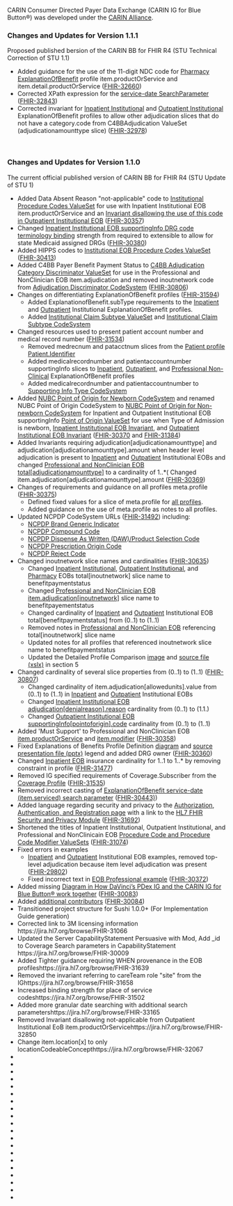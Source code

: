 CARIN Consumer Directed Payer Data Exchange (CARIN IG for Blue Button®) was developed under the <a href="https://www.carinalliance.com/">CARIN Alliance</a>.


### Changes and Updates for Version 1.1.1

Proposed published bersion of the CARIN BB for FHIR R4 (STU Technical Correction of STU 1.1)

<ul>
    <li>Added guidance for the use of the 11-digit NDC code for <a href="StructureDefinition-C4BB-ExplanationOfBenefit-Pharmacy.html">Pharmacy ExplanationOfBenefit</a> profile item.productOrService and item.detail.productOrService (<a href="https://jira.hl7.org/browse/FHIR-32660">FHIR-32660</a>)</li>
    <li>Corrected XPath expression for the <a href="SearchParameter-explanationofbenefit-service-date.html">service-date SearchParameter</a> (<a href="https://jira.hl7.org/browse/FHIR-32843">FHIR-32843</a>)</li>
    <li>Corrected invariant for <a href="StructureDefinition-C4BB-ExplanationOfBenefit-Inpatient-Institutional.html">Inpatient Institutional</a> and <a href="StructureDefinition-C4BB-ExplanationOfBenefit-Outpatient-Institutional.html">Outpatient Institutional</a> ExplanationOfBenefit profiles to allow other adjudication slices that do not have a category.code from C4BBAdjudication ValueSet (adjudicationamounttype slice) (<a href="https://jira.hl7.org/browse/FHIR-32978">FHIR-32978</a>)</li>
</ul>
<p>&nbsp;</p>

### Changes and Updates for Version 1.1.0
The current official published version of CARIN BB for FHIR R4 (STU Update of STU 1)

<ul>
    <li>Added Data Absent Reason "not-applicable" code to <a href="ValueSet-C4BBEOBInstitutionalProcedureCodes.html#definition">Institutional Procedure Codes ValueSet</a> for use with Inpatient Institutional EOB item.productOrService and an <a href="StructureDefinition-C4BB-ExplanationOfBenefit-Outpatient-Institutional-definitions.html#ExplanationOfBenefit.item.productOrService">Invariant disallowing the use of this code in Outpatient Institutional EOB</a> (<a href="https://jira.hl7.org/browse/FHIR-30357">FHIR-30357</a>)</li>
    <li>Changed <a href="StructureDefinition-C4BB-ExplanationOfBenefit-Inpatient-Institutional-definitions.html#ExplanationOfBenefit.supportingInfo:drg.code">Inpatient Institutional EOB supportingInfo DRG code terminology binding</a> strength from required to extensible to allow for state Medicaid assigned DRGs (<a href="https://jira.hl7.org/browse/FHIR-30380">FHIR-30380</a>)</li>
    <li>Added HIPPS codes to <a href="ValueSet-C4BBEOBInstitutionalProcedureCodes.html">Institutional EOB Procedure Codes ValueSet</a> (<a href="https://jira.hl7.org/browse/FHIR-30413">FHIR-30413</a>)</li>
    <li> Added C4BB Payer Benefit Payment Status to <a href="ValueSet-C4BBAdjudicationCategoryDiscriminator.html#definition">C4BB Adjudication Category Discriminator ValueSet</a> for use in the Professional and NonClinician EOB item.adjudication and removed inoutnetwork code from <a  href="CodeSystem-C4BBAdjudicationDiscriminator.html">Adjudication Discriminator CodeSystem</a> (<a href="https://jira.hl7.org/browse/FHIR-30806">FHIR-30806</a>)</li>
    <li>Changes on differentiating ExplanationOfBenefit profiles (<a href="https://jira.hl7.org/browse/FHIR-31594">FHIR-31594</a>)
        <ul>
            <li>Added ExplanationofBenefit.subType requirements to the <a href = "StructureDefinition-C4BB-ExplanationOfBenefit-Inpatient-Institutional-definitions.html#ExplanationOfBenefit.subType">Inpatient</a> and <a href = "StructureDefinition-C4BB-ExplanationOfBenefit-Outpatient-Institutional-definitions.html#ExplanationOfBenefit.subType">Outpatient</a> Institutional ExplanationOfBenefit profiles.</li>
            <li>Added <a href="ValueSet-C4BBInstitutionalClaimSubType.html">Institutional Claim Subtype ValueSet</a> and <a href="CodeSystem-C4BBInstitutionalClaimSubType.html">Institutional Claim Subtype CodeSystem</a></li>
        </ul>
    </li>
    <li>Changed resources used to present patient account number and medical record number (<a href="https://jira.hl7.org/browse/FHIR-31534">FHIR-31534</a>)
        <ul>
            <li>Removed medrecnum and patacctnum slices from the <a href="StructureDefinition-C4BB-Patient.html">Patient profile Patient.Identifier</a></li>
            <li>Added medicalrecordnumber and patientaccountnumber supportingInfo slices to <a href="StructureDefinition-C4BB-ExplanationOfBenefit-Inpatient-Institutional.html">Inpatient</a>, <a href="StructureDefinition-C4BB-ExplanationOfBenefit-Outpatient-Institutional.html">Outpatient</a>, and <a href="StructureDefinition-C4BB-ExplanationOfBenefit-Professional-NonClinician.html">Professional Non-Clinical</a> ExplanationOfBenefit profiles</li>
            <li>Added medicalrecordnumber and patientaccountnumber to <a href="CodeSystem-C4BBSupportingInfoType.html">Supporting Info Type CodeSystem</a></li>
        </ul>
    </li>
    <li>Added <a href="CodeSystem-AHANUBCPointOfOriginForAdmissionOrVisitNewborn.html">NUBC Point of Origin for Newborn CodeSystem</a> and renamed NUBC Point of Origin CodeSystem to <a href="CodeSystem-AHANUBCPointOfOriginForAdmissionOrVisitNonnewborn.html"> NUBC Point of Origin for Non-newborn CodeSystem</a> for Inpatient and Outpatient Institutional EOB supportingInfo <a href="ValueSet-AHANUBCPointOfOriginForAdmissionOrVisit.html">Point of Origin ValueSet</a> for use when Type of Admission is newborn, <a href="StructureDefinition-C4BB-ExplanationOfBenefit-Inpatient-Institutional.html#inv">Inpatient Institutional EOB Invariant</a>, and <a href="StructureDefinition-C4BB-ExplanationOfBenefit-Outpatient-Institutional.html#inv">Outpatient Institutional EOB Invariant</a> (<a href="https://jira.hl7.org/browse/FHIR-30370">FHIR-30370</a> and <a href="https://jira.hl7.org/browse/FHIR-31384">FHIR-31384</a>)</li>
    <li>Added Invariants requiring adjudication[adjudicationamounttype] and adjudication[adjudicationamounttype].amount when header level adjudication is present to <a href="StructureDefinition-C4BB-ExplanationOfBenefit-Inpatient-Institutional.html#inv">Inpatient</a> and <a href="StructureDefinition-C4BB-ExplanationOfBenefit-Inpatient-Institutional.html#inv">Outpatient</a> Institutional EOBs and changed <a href="StructureDefinition-C4BB-ExplanationOfBenefit-Professional-NonClinician-definitions.html#ExplanationOfBenefit.total:adjudicationamounttype">Professional and NonClinician EOB total[adjudicationamounttype]</a> to a cardinality of 1..*( Changed item.adjudication[adjudicationamounttype].amount (<a href="https://jira.hl7.org/browse/FHIR-30369">FHIR-30369</a>)</li>
    <li>Changes of requirements and guidance on all profiles meta.profile (<a href="https://jira.hl7.org/browse/FHIR-30375">FHIR-30375</a>)
        <ul>
            <li>Defined fixed values for a slice of meta.profile for <a href="artifacts.html#3">all profiles</a>.</li>
            <li>Added guidance on the use of meta.profile as notes to all profiles.</li>
        </ul>
    </li>
    <li>Updated NCPDP CodeSystem URLs (<a href="https://jira.hl7.org/browse/FHIR-31492">FHIR-31492</a>) including: 
        <ul>
            <li><a href="CodeSystem-NCPDPBrandGenericIndicator.html">NCPDP Brand Generic Indicator</a></li>
            <li><a href="CodeSystem-NCPDPCompoundCode.html">NCPDP Compound Code</a></li>
            <li><a href="CodeSystem-NCPDPDispensedAsWrittenOrProductSelectionCode.html">NCPDP Dispense As Written (DAW)/Product Selection Code</a></li>
            <li><a href="CodeSystem-NCPDPPrescriptionOriginCode.html">NCPDP Prescription Origin Code</a></li>
            <li><a href="CodeSystem-NCPDPRejectCode.html">NCPDP Reject Code</a></li>
        </ul>
    </li>
    <li>Changed inoutnetwork slice names and cardinalities (<a href="https://jira.hl7.org/browse/FHIR-30635">FHIR-30635</a>)
        <ul>
            <li>Changed <a href="StructureDefinition-C4BB-ExplanationOfBenefit-Inpatient-Institutional-definitions.html#ExplanationOfBenefit.total:benefitpaymentstatus">Inpatient Institutional</a>, <a href="StructureDefinition-C4BB-ExplanationOfBenefit-Outpatient-Institutional-definitions.html#ExplanationOfBenefit.total:benefitpaymentstatus">Outpatient Institutional</a>, and <a href="StructureDefinition-C4BB-ExplanationOfBenefit-Pharmacy-definitions.html#ExplanationOfBenefit.total:benefitpaymentstatus">Pharmacy</a> EOBs total[inoutnetwork] slice name to benefitpaymentstatus</li>
            <li>Changed <a href="StructureDefinition-C4BB-ExplanationOfBenefit-Professional-NonClinician-definitions.html#ExplanationOfBenefit.item.adjudication:benefitpaymentstatus">Professional and NonClinician EOB item.adjudication[inoutnetwork]</a> slice name to benefitpayementstatus</li>
            <li>Changed cardinality of <a href="StructureDefinition-C4BB-ExplanationOfBenefit-Inpatient-Institutional-definitions.html#ExplanationOfBenefit.total:benefitpaymentstatus">Inpatient</a> and <a href="StructureDefinition-C4BB-ExplanationOfBenefit-Outpatient-Institutional-definitions.html#ExplanationOfBenefit.total:benefitpaymentstatus">Outpatient</a> Institutional EOB total[benefitpaymentstatus] from (0..1) to (1..1)</li>
            <li>Removed notes in <a href="StructureDefinition-C4BB-ExplanationOfBenefit-Professional-NonClinician.html#root">Professional and NonClinician EOB</a> referencing total[inoutnetwork] slice name</li>
            <li>Updated notes for all profiles that referenced inoutnetwork slice name to benefitpaymentstatus</li>
            <li>Updated the Detailed Profile Comparison <a href="4_Common_Payer_Consumer_Data_Set.html#profiles-definition">image</a> and <a href="CARINforBlueButtonProfileComparison.xlsx">source file (xslx)</a> in section 5</li>
        </ul>
    </li>
    <li>Changed cardinality of several slice properties from (0..1) to (1..1) (<a href="https://jira.hl7.org/browse/FHIR-30807">FHIR-30807</a>)
        <ul>
            <li>Changed cardinality of item.adjudication[allowedunits].value from (0..1) to (1..1) in <a href="StructureDefinition-C4BB-ExplanationOfBenefit-Outpatient-Institutional-definitions.html#ExplanationOfBenefit.item.adjudication:allowedunits.value">Inpatient</a> and <a href="StructureDefinition-C4BB-ExplanationOfBenefit-Inpatient-Institutional-definitions.html#ExplanationOfBenefit.item.adjudication:allowedunits.value">Outpatient</a> Institutional EOBs</li>
            <li>Changed <a href="StructureDefinition-C4BB-ExplanationOfBenefit-Inpatient-Institutional-definitions.html#ExplanationOfBenefit.adjudication:denialreason.reason">Inpatient Institutional EOB adjudication[denialreason].reason</a> cardinality from (0..1) to (1.1.)</li>
            <li>Changed <a href="StructureDefinition-C4BB-ExplanationOfBenefit-Outpatient-Institutional-definitions.html#ExplanationOfBenefit.supportingInfo:pointoforigin.code">Outpatient Institutional EOB supportingInfo[pointoforigin].code</a> cardinality from (0..1) to (1..1)</li>
        </ul>
    </li>
    <li>Added 'Must Support' to Professional and NonClinician EOB <a href="StructureDefinition-C4BB-ExplanationOfBenefit-Professional-NonClinician-definitions.html#ExplanationOfBenefit.item.productOrService">item.productOrService</a> and <a href="StructureDefinition-C4BB-ExplanationOfBenefit-Professional-NonClinician-definitions.html#ExplanationOfBenefit.item.modifier">item.modifier</a> (<a href="https://jira.hl7.org/browse/FHIR-30358">FHIR-30358</a>)</li>
    <li>Fixed Explanations of Benefits Profile Definition <a href="4_Common_Payer_Consumer_Data_Set.html#profiles-definition">diagram</a> and <a href="CARINforBlueButtonProfileComparisonOverview.pptx">source presentation file (pptx)</a> legend and added DRG owner (<a href="https://jira.hl7.org/browse/FHIR-30360">FHIR-30360</a>)</li>
    <li>Changed <a href="StructureDefinition-C4BB-ExplanationOfBenefit-Inpatient-Institutional.html">Inpatient EOB</a> insurance cardinality for 1..1 to 1..* by removing constraint in profile (<a href="https://jira.hl7.org/browse/FHIR-31477">FHIR-31477</a>)</li>
    <li>Removed IG specified requirements of Coverage.Subscriber from the <a href="StructureDefinition-C4BB-Coverage.html">Coverage Profile</a> (<a href="https://jira.hl7.org/browse/FHIR-31535">FHIR-31535</a>)</li>
    <li>Removed incorrect casting of <a href="SearchParameter-explanationofbenefit-service-date.html">ExplanationOfBenefit service-date (item.serviced) search parameter</a> (<a href="https://jira.hl7.org/browse/FHIR-30443">FHIR-30443)</a>)</li>
    <li>Added language regarding security and privacy to the <a href="7_Authorization_Authentication_and_Registration.html#fhir-security-and-privacy-guidance">Authorization, Authentication, and Registration page</a> with a link to the <a href="http://hl7.org/fhir/secpriv-module.html">HL7 FHIR Security and Privacy Module</a> (<a href="https://jira.hl7.org/browse/FHIR-31692">FHIR-31692</a>)</li>
    <li>Shortened the titles of Inpatient Institutional, Outpatient Institutional, and Professional and NonClinicain EOB <a href="artifacts.html#5">Procedure Code and Procedure Code Modifier ValueSets</a> (<a href="https://jira.hl7.org/browse/FHIR-31074">FHIR-31074</a>)</li>
    <li>Fixed errors in examples
        <ul>
            <li><a href="ExplanationOfBenefit-InpatientEOBExample1.html">Inpatient</a> and <a href="ExplanationOfBenefit-OutpatientEOBExample1.html">Outpatient</a> Institutional EOB examples, removed top-level adjudication because item level adjudication was present (<a href="https://jira.hl7.org/browse/FHIR-29802">FHIR-29802</a>)</li>
            <li>Fixed incorrect text in <a href="ExplanationOfBenefit-EOBProfessional1a.html">EOB Professional example</a> (<a href="https://jira.hl7.org/browse/FHIR-30372">FHIR-30372</a>)</li>
        </ul>
    </li>
    <li>Added missing <a href="1_Background.html#davinci-carin">Diagram in How DaVinci’s PDex IG and the CARIN IG for Blue Button® work together</a> (<a href="https://jira.hl7.org/browse/FHIR-30083">FHIR-30083</a>)
    </li>
    <li>Added <a href="index.html#authors">additional contributors</a> (<a href="https://jira.hl7.org/browse/FHIR-30084">FHIR-30084</a>)</li>
    <li>Transitioned project structure for Sushi 1.0.0+ (For Implementation Guide generation)</li>
    <li>Corrected link to 3M licensing information <a>https://jira.hl7.org/browse/FHIR-31066</a></li>
    <li>Updated the Server CapabilityStatement
	 Persuasive with Mod, Add _id to Coverage Search parameters in CapabilityStatement <a>https://jira.hl7.org/browse/FHIR-30009</a>
    <li>Added Tighter guidance requiring WHEN provenance in the EOB profiles<a>https://jira.hl7.org/browse/FHIR-31639</a>
    <li>Removed the invariant referring to careTeam role "site" from the IG<a>https://jira.hl7.org/browse/FHIR-31658</a></li>
    <li>Increased binding strength for place of service codes<a>https://jira.hl7.org/browse/FHIR-31502</a></li>
    <li>Added more granular date searching with additional search parameters<a>https://jira.hl7.org/browse/FHIR-33165</a></li>
    <li>Removed Invariant disallowing not-applicable from Outpatient Institutional EoB item.productOrService<a>https://jira.hl7.org/browse/FHIR-32850</a></li>
    <li>Change item.location[x] to only locationCodeableConcept<a>https://jira.hl7.org/browse/FHIR-32067</a></li>
    <li><a></a></li>
    <li><a></a></li>
    <li><a></a></li>
    <li><a></a></li>
    <li><a></a></li>
    <li><a></a></li>
    <li><a></a></li>
    <li><a></a></li>
    <li><a></a></li>
    <li><a></a></li>
    <li><a></a></li>
    <li><a></a></li>
    <li><a></a></li>
    <li><a></a></li>
    <li><a></a></li>
    <li><a></a></li>
    <li><a></a></li>
    <li><a></a></li>
    <li><a></a></li>
    <li><a></a></li>

</ul>
<p> </p>
